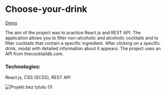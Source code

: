 # Choose-your-drink

[Demo](https://serene-leakey-4a49aa.netlify.app/)

The aim of the project was to practice React.js and REST API. The application allows you to filter non-alcoholic and alcoholic cocktails and to filter cocktails that contain a specific ingredient. After clicking on a specific drink, modal with detailed information about it appears. The project uses an API from thecocktaildb.com.

### Technologies:
React.js, CSS (SCSS), REST API


![Projekt bez tytułu (1)](https://user-images.githubusercontent.com/48122458/168621226-cc66f124-5869-4d5c-a7ac-21f1f678f749.png)
